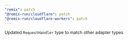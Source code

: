 ```yaml
---
"remix": patch
"@remix-run/cloudflare": patch
"@remix-run/cloudflare-workers": patch
---
```


Updated `RequestHandler` type to match other adapter types
